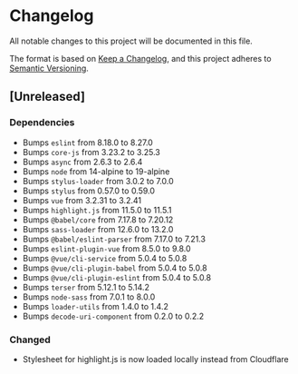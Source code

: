 # Changelog

All notable changes to this project will be documented in this file.

The format is based on [Keep a Changelog](https://keepachangelog.com/en/1.0.0/),
and this project adheres to [Semantic Versioning](https://semver.org/spec/v2.0.0.html).

## \[Unreleased\]

### Dependencies

- Bumps `eslint` from 8.18.0 to 8.27.0
- Bumps `core-js` from 3.23.2 to 3.25.3
- Bumps `async` from 2.6.3 to 2.6.4
- Bumps `node` from 14-alpine to 19-alpine
- Bumps `stylus-loader` from 3.0.2 to 7.0.0
- Bumps `stylus` from 0.57.0 to 0.59.0
- Bumps `vue` from 3.2.31 to 3.2.41
- Bumps `highlight.js` from 11.5.0 to 11.5.1
- Bumps `@babel/core` from 7.17.8 to 7.20.12
- Bumps `sass-loader` from 12.6.0 to 13.2.0
- Bumps `@babel/eslint-parser` from 7.17.0 to 7.21.3
- Bumps `eslint-plugin-vue` from 8.5.0 to 9.8.0
- Bumps `@vue/cli-service` from 5.0.4 to 5.0.8
- Bumps `@vue/cli-plugin-babel` from 5.0.4 to 5.0.8
- Bumps `@vue/cli-plugin-eslint` from 5.0.4 to 5.0.8
- Bumps `terser` from 5.12.1 to 5.14.2
- Bumps `node-sass` from 7.0.1 to 8.0.0
- Bumps `loader-utils` from 1.4.0 to 1.4.2
- Bumps `decode-uri-component` from 0.2.0 to 0.2.2

### Changed

- Stylesheet for highlight.js is now loaded locally instead from Cloudflare
